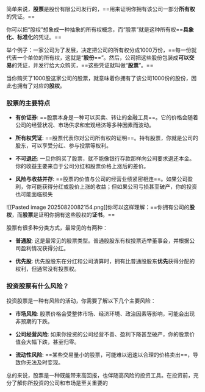 简单来说，**股票**是股份有限公司发行的，==用来证明你拥有该公司一部分**所有权**的凭证。==

你可以把“股权”想象成一种抽象的所有权概念，而“股票”就是这种所有权==**具象化、标准化**的凭证。==

举个例子：一家公司为了发展，决定把公司的所有权分成1000万份，==每一份就代表一个单位的所有权，这就是“**股份**==”。然后，公司把这些股份包装成**可以交易**的凭证，并发行给大众购买，==这些凭证就叫做“**股票**”。==

当你购买了1000股这家公司的股票，就意味着你拥有了该公司1000份的股份，因此也拥有了对应的**股权**。

### 股票的主要特点

- **有价证券**: ==股票本身是一种可以买卖、转让的金融工具==。它的价格会随着公司的经营状况、市场供求和宏观经济等多种因素而波动。
    
- **所有权凭证**: ==股票代表你对公司所有权的证明==。持有股票，你就是公司的股东，可以享受分红、参与投票等权利。
    
- **不可退还**: 一旦你购买了股票，就不能像银行存款那样向公司要求退还本金。你的收益主要来自于公司分红和股票价格上涨后的差价。
    
- **风险与收益并存**: ==股票的价值与公司的经营业绩紧密相连==。如果公司盈利，你可能获得分红或股价上涨的收益；但如果公司亏损甚至破产，你的投资也可能面临损失

![[Pasted image 20250820082154.png]]你可以这样理解：==你拥有公司的**股权**，而**股票**是证明你拥有这些股权的**证书**。==

股票有很多种分类方式，最常见的有两种：

- **普通股**: 这是最常见的股票类型。普通股股东有权投票选举董事会，并根据公司盈利情况获得分红。
    
- **优先股**: 优先股股东在分红和公司清算时，拥有比普通股股东**优先**获得分配的权利，但通常没有投票权。

### 投资股票有什么风险？

投资股票是一种有风险的活动，你需要了解以下几个主要风险：

- **市场风险**: 股票价格会受整体市场、经济环境、政治因素等影响，可能会出现非预期的下跌。
    
- **公司经营风险**: 如果你投资的公司经营不善、盈利下降甚至破产，你的股票价值会大幅下跌，甚至归零。
    
- **流动性风险**: ==某些交易量小的股票，可能难以迅速以合理的价格卖出==，导致你无法及时变现。
    

总的来说，股票是一种既能带来高回报，也伴随高风险的投资工具。在投资前，充分了解你所投资的公司和市场是至关重要的